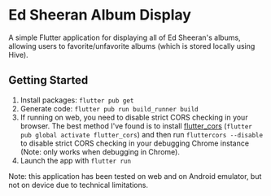 # Ed Sheeran Album Display

A simple Flutter application for displaying all of Ed Sheeran's albums, allowing users
to favorite/unfavorite albums (which is stored locally using Hive).

## Getting Started

1. Install packages: `flutter pub get`
2. Generate code: `flutter pub run build_runner build`
3. If running on web, you need to disable strict CORS checking in your
browser. The best method I've found is to install [flutter_cors](https://pub.dev/packages/flutter_cors) (`flutter pub global activate flutter_cors`) and then run `fluttercors --disable` to disable strict CORS checking in your debugging Chrome instance (Note: only works when debugging in Chrome).
4. Launch the app with `flutter run`

Note: this application has been tested on web and on Android emulator, but not on device due to technical limitations.
